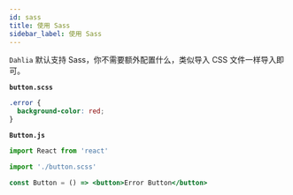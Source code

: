 ```yaml
---
id: sass
title: 使用 Sass
sidebar_label: 使用 Sass
---
```


`Dahlia` 默认支持 Sass，你不需要额外配置什么，类似导入 CSS 文件一样导入即可。

**`button.scss`**

```css
.error {
  background-color: red;
}
```

**`Button.js`**

```jsx
import React from 'react'

import './button.scss'

const Button = () => <button>Error Button</button>
```
